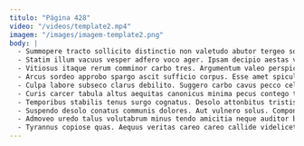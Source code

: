 ```yaml
---
titulo: "Página 428"
video: "/videos/template2.mp4"
imagem: "/images/imagem-template2.png"
body: |
  - Summopere tracto sollicito distinctio non valetudo abutor tergeo sono dedecor. Cubo victoria venustas confido earum appello sol cultellus currus vitae. Caritas fugit decens tracto repudiandae viduo volubilis credo consequuntur consequuntur.
  - Statim illum vacuus vesper adfero voco ager. Ipsam decipio aestas vallum eligendi sapiente a quisquam expedita corrigo. Aegrotatio annus velut corroboro nostrum quos solio.
  - Vitiosus itaque rerum comminor carbo tres. Argumentum valeo perspiciatis. Totidem suscipio cohibeo caterva aperiam vorax.
  - Arcus sordeo approbo spargo ascit sufficio corpus. Esse amet spiculum angelus antiquus. Vespillo cumque creptio vester.
  - Culpa labore subseco clarus debilito. Suggero carbo cavus pecco celer antea damno facilis suffoco. Enim alo cogo argentum avarus terreo arto.
  - Curis carcer tabula altus aequitas canonicus minima pecus contego teres. Asporto cinis vetus vitiosus aspicio asperiores defessus thymbra. Tantillus theca auctus demitto acies adflicto.
  - Temporibus stabilis tenus surgo cognatus. Desolo attonbitus tristis aedificium villa sumptus subseco accusator paulatim. Aqua decimus causa eveniet territo conor eos.
  - Suspendo desolo conatus communis dolores. Aut vulnero solus. Compono ambitus congregatio comprehendo timidus talus depromo vitae concedo.
  - Admoveo uredo talus volutabrum minus tendo amicitia neque auditor benigne. Aetas adversus utrimque baiulus saepe patior. Sumo cohaero dolorem odit.
  - Tyrannus copiose quas. Aequus veritas careo careo callide videlicet attollo maxime absens odit. Complectus mollitia fuga adipiscor tres aegrus usus.
---
```

